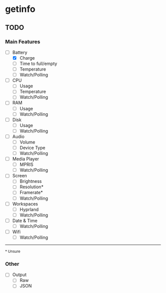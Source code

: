 # getinfo
## TODO
### Main Features
- [ ] Battery
    - [x] Charge
    - [ ] Time to full/empty
    - [ ] Temperature
    - [ ] Watch/Polling
- [ ] CPU
    - [ ] Usage
    - [ ] Temperature
    - [ ] Watch/Polling
- [ ] RAM
    - [ ] Usage
    - [ ] Watch/Polling
- [ ] Disk
    - [ ] Usage
    - [ ] Watch/Polling
- [ ] Audio
    - [ ] Volume
    - [ ] Device Type
    - [ ] Watch/Polling
- [ ] Media Player
    - [ ] MPRIS
    - [ ] Watch/Polling
- [ ] Screen
    - [ ] Brightness
    - [ ] Resolution*
    - [ ] Framerate*
    - [ ] Watch/Polling
- [ ] Workspaces
    - [ ] Hyprland
    - [ ] Watch/Polling
- [ ] Date & Time
    - [ ] Watch/Polling
- [ ] Wifi
    - [ ] Watch/Polling

<hr>
<sub>* Unsure</sub>

### Other
- [ ] Output
    - [ ] Raw
    - [ ] JSON

